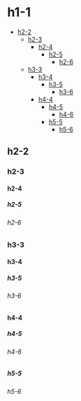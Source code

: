 # h1-1

<!-- TOC -->
- [h2-2](#h2-2)
  - [h2-3](#h2-3)
    - [h2-4](#h2-4)
      - [h2-5](#h2-5)
        - [h2-6](#h2-6)
  - [h3-3](#h3-3)
    - [h3-4](#h3-4)
      - [h3-5](#h3-5)
        - [h3-6](#h3-6)
    - [h4-4](#h4-4)
      - [h4-5](#h4-5)
        - [h4-6](#h4-6)
      - [h5-5](#h5-5)
        - [h5-6](#h5-6)

<!-- TOC END -->

## h2-2

### h2-3

#### h2-4

##### h2-5

###### h2-6

### h3-3

#### h3-4

##### h3-5

###### h3-6

#### h4-4

##### h4-5

###### h4-6

##### h5-5

###### h5-6
